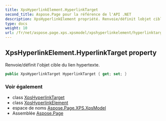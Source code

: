 ```yaml
---
title: XpsHyperlinkElement.HyperlinkTarget
second_title: Aspose.Page pour la référence de l'API .NET
description: XpsHyperlinkElement propriété. Renvoie/définit lobjet cible du lien hypertexte.
type: docs
weight: 10
url: /fr/net/aspose.page.xps.xpsmodel/xpshyperlinkelement/hyperlinktarget/
---
```

## XpsHyperlinkElement.HyperlinkTarget property

Renvoie/définit l'objet cible du lien hypertexte.

```csharp
public XpsHyperlinkTarget HyperlinkTarget { get; set; }
```

### Voir également

* class [XpsHyperlinkTarget](../../xpshyperlinktarget/)
* class [XpsHyperlinkElement](../)
* espace de noms [Aspose.Page.XPS.XpsModel](../../xpshyperlinkelement/)
* Assemblée [Aspose.Page](../../../)


